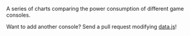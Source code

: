 A series of charts comparing the power consumption of different game consoles.

Want to add another console? Send a pull request modifying [data.js](data.js)!
